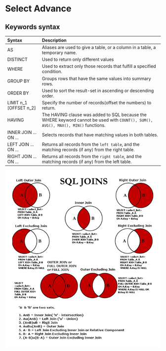 # Select Advance

## Keywords syntax

| Syntax                 | Description                                                                                                                       |
|:-----------------------|:----------------------------------------------------------------------------------------------------------------------------------|
| AS                     | Aliases are used to give a table, or a column in a table, a temporary name.                                                       |
| DISTINCT               | Used to return only different values                                                                                              |
| WHERE                  | Used to extract only those records that fulfill a specified condition.                                                            |
| GROUP BY               | Groups rows that have the same values into summary rows.                                                                          |
| ORDER BY               | Used to sort the result-set in ascending or descending order.                                                                     |
| LIMIT n_1 [OFFSET n_2] | Specify the number of records(offset the numbers) to return.                                                                      |
| HAVING                 | The HAVING clause was added to SQL because the WHERE keyword cannot be used with `COUNT(), SUM(), AVG(), MAX(), MIN()` functions. |
| INNER JOIN ... ON ...  | Selects records that have matching values in both tables.                                                                         |
| LEFT JOIN ... ON ...   | Returns all records from the `left table`, and the matching records (if any) from the right table.                                |
| RIGHT JOIN ... ON ...  | Returns all records from the `right table`, and the matching records (if any) from the left table.                                |



![MySQL JOIN](https://raw.githubusercontent.com/StayHungryStayFoolish/notebook-img/master/img/MySQL/mysql_join.png?raw=true)